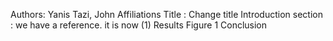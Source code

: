 Authors: Yanis Tazi, John
Affiliations
Title : Change title
Introduction section : we have a reference. it is now (1)
Results
Figure 1
Conclusion

